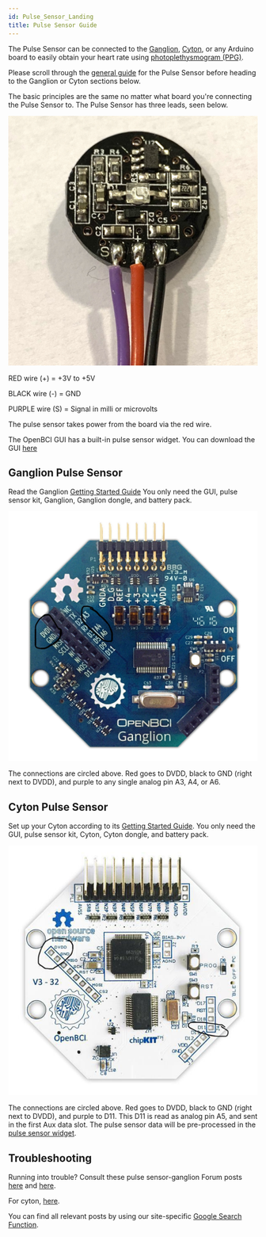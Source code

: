 ```yaml
---
id: Pulse_Sensor_Landing
title: Pulse Sensor Guide
---
```


The Pulse Sensor can be connected to the [Ganglion](https://shop.openbci.com/collections/frontpage/products/pre-order-ganglion-board), [Cyton](https://shop.openbci.com/collections/frontpage/products/cyton-biosensing-board-8-channel), or any Arduino board to easily obtain your heart rate using [photoplethysmogram (PPG)](https://en.wikipedia.org/wiki/Photoplethysmogram).

Please scroll through the [general guide](https://www.generationrobots.com/media/DetecteurDePoulsAmplifie/PulseSensorAmpedGettingStartedGuide.pdf) for the Pulse Sensor before heading to the Ganglion or Cyton sections below.

The basic principles are the same no matter what board you're connecting the Pulse Sensor to.
The Pulse Sensor has three leads, seen below.

![pulse sensor back](../../assets/ThirdPartyImages/Pulse_sensor_back.jpg)

RED wire (+) = +3V to +5V

BLACK wire (-) = GND

PURPLE wire (S) = Signal in milli or microvolts

The pulse sensor takes power from the board via the red wire.

The OpenBCI GUI has a built-in pulse sensor widget. You can download the GUI [here](https://github.com/OpenBCI/OpenBCI_GUI/releases)

## Ganglion Pulse Sensor

Read the Ganglion [Getting Started Guide](../../01GettingStarted/01-Boards/02-Ganglion_Getting_Started_Guide.md)
You only need the GUI, pulse sensor kit, Ganglion, Ganglion dongle, and battery pack.

![pulse sensor ganglion](../../assets/ThirdPartyImages/Pulse_sensor_ganglion.jpg)

The connections are circled above.
Red goes to DVDD, black to GND (right next to DVDD), and purple to any single analog pin A3, A4, or A6.


## Cyton Pulse Sensor

Set up your Cyton according to its [Getting Started Guide](../../01GettingStarted/01-Boards/01-Cyton_Getting_Started_Guide.md).
You only need the GUI, pulse sensor kit, Cyton, Cyton dongle, and battery pack.

![pulse sensor cyton](../../assets/ThirdPartyImages/Pulse_sensor_cyton.jpg)

The connections are circled above.
Red goes to DVDD, black to GND (right next to DVDD), and purple to D11.
This D11 is read as analog pin A5, and sent in the first Aux data slot. The pulse sensor data will be pre-processed in the [pulse sensor widget](https://openbci.github.io/Documentation/docs/06Software/01-OpenBCISoftware/GUIWidgets#pulse-widget).

## Troubleshooting

Running into trouble? Consult these pulse sensor-ganglion Forum posts [here](https://openbci.com/forum/index.php?p=/discussion/1690/ganglion-use-with-pulse-sensor-which-analog-pin) and [here](http://openbci.com/forum/index.php?p=/discussion/919/ganglion-and-pulse-sensors).

For cyton, [here](https://openbci.com/forum/index.php?p=/discussion/1527/pulse-sensor-with-cyton-daisy).

You can find all relevant posts by using our site-specific [Google Search Function](https://www.google.com/advanced_search?q=site:openbci.com).
